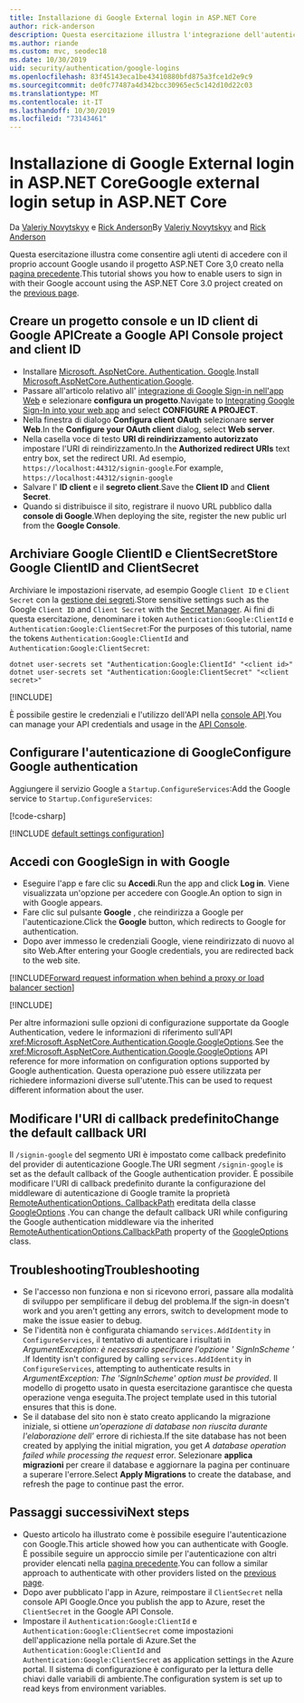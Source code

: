 ```yaml
---
title: Installazione di Google External login in ASP.NET Core
author: rick-anderson
description: Questa esercitazione illustra l'integrazione dell'autenticazione utente dell'account Google in un'app ASP.NET Core esistente.
ms.author: riande
ms.custom: mvc, seodec18
ms.date: 10/30/2019
uid: security/authentication/google-logins
ms.openlocfilehash: 83f45143eca1be43410880bfd875a3fce1d2e9c9
ms.sourcegitcommit: de0fc77487a4d342bcc30965ec5c142d10d22c03
ms.translationtype: MT
ms.contentlocale: it-IT
ms.lasthandoff: 10/30/2019
ms.locfileid: "73143461"
---
```

# <a name="google-external-login-setup-in-aspnet-core"></a><span data-ttu-id="c8d9b-103">Installazione di Google External login in ASP.NET Core</span><span class="sxs-lookup"><span data-stu-id="c8d9b-103">Google external login setup in ASP.NET Core</span></span>

<span data-ttu-id="c8d9b-104">Da [Valeriy Novytskyy](https://github.com/01binary) e [Rick Anderson](https://twitter.com/RickAndMSFT)</span><span class="sxs-lookup"><span data-stu-id="c8d9b-104">By [Valeriy Novytskyy](https://github.com/01binary) and [Rick Anderson](https://twitter.com/RickAndMSFT)</span></span>

<span data-ttu-id="c8d9b-105">Questa esercitazione illustra come consentire agli utenti di accedere con il proprio account Google usando il progetto ASP.NET Core 3,0 creato nella [pagina precedente](xref:security/authentication/social/index).</span><span class="sxs-lookup"><span data-stu-id="c8d9b-105">This tutorial shows you how to enable users to sign in with their Google account using the ASP.NET Core 3.0 project created on the [previous page](xref:security/authentication/social/index).</span></span>

## <a name="create-a-google-api-console-project-and-client-id"></a><span data-ttu-id="c8d9b-106">Creare un progetto console e un ID client di Google API</span><span class="sxs-lookup"><span data-stu-id="c8d9b-106">Create a Google API Console project and client ID</span></span>

* <span data-ttu-id="c8d9b-107">Installare [Microsoft. AspNetCore. Authentication. Google](https://www.nuget.org/packages/Microsoft.AspNetCore.Authentication.Google).</span><span class="sxs-lookup"><span data-stu-id="c8d9b-107">Install [Microsoft.AspNetCore.Authentication.Google](https://www.nuget.org/packages/Microsoft.AspNetCore.Authentication.Google).</span></span>
* <span data-ttu-id="c8d9b-108">Passare all'articolo relativo all' [integrazione di Google Sign-in nell'app Web](https://developers.google.com/identity/sign-in/web/devconsole-project) e selezionare **configura un progetto**.</span><span class="sxs-lookup"><span data-stu-id="c8d9b-108">Navigate to [Integrating Google Sign-In into your web app](https://developers.google.com/identity/sign-in/web/devconsole-project) and select **CONFIGURE A PROJECT**.</span></span>
* <span data-ttu-id="c8d9b-109">Nella finestra di dialogo **Configura client OAuth** selezionare **server Web**.</span><span class="sxs-lookup"><span data-stu-id="c8d9b-109">In the **Configure your OAuth client** dialog, select **Web server**.</span></span>
* <span data-ttu-id="c8d9b-110">Nella casella voce di testo **URI di reindirizzamento autorizzato** impostare l'URI di reindirizzamento.</span><span class="sxs-lookup"><span data-stu-id="c8d9b-110">In the **Authorized redirect URIs** text entry box, set the redirect URI.</span></span> <span data-ttu-id="c8d9b-111">Ad esempio, `https://localhost:44312/signin-google`.</span><span class="sxs-lookup"><span data-stu-id="c8d9b-111">For example, `https://localhost:44312/signin-google`</span></span>
* <span data-ttu-id="c8d9b-112">Salvare l' **ID client** e il **segreto client**.</span><span class="sxs-lookup"><span data-stu-id="c8d9b-112">Save the **Client ID** and **Client Secret**.</span></span>
* <span data-ttu-id="c8d9b-113">Quando si distribuisce il sito, registrare il nuovo URL pubblico dalla **console di Google**.</span><span class="sxs-lookup"><span data-stu-id="c8d9b-113">When deploying the site, register the new public url from the **Google Console**.</span></span>

## <a name="store-google-clientid-and-clientsecret"></a><span data-ttu-id="c8d9b-114">Archiviare Google ClientID e ClientSecret</span><span class="sxs-lookup"><span data-stu-id="c8d9b-114">Store Google ClientID and ClientSecret</span></span>

<span data-ttu-id="c8d9b-115">Archiviare le impostazioni riservate, ad esempio Google `Client ID` e `Client Secret` con la [gestione dei segreti](xref:security/app-secrets).</span><span class="sxs-lookup"><span data-stu-id="c8d9b-115">Store sensitive settings such as the Google `Client ID` and `Client Secret` with the [Secret Manager](xref:security/app-secrets).</span></span> <span data-ttu-id="c8d9b-116">Ai fini di questa esercitazione, denominare i token `Authentication:Google:ClientId` e `Authentication:Google:ClientSecret`:</span><span class="sxs-lookup"><span data-stu-id="c8d9b-116">For the purposes of this tutorial, name the tokens `Authentication:Google:ClientId` and `Authentication:Google:ClientSecret`:</span></span>

```dotnetcli
dotnet user-secrets set "Authentication:Google:ClientId" "<client id>"
dotnet user-secrets set "Authentication:Google:ClientSecret" "<client secret>"
```

[!INCLUDE[](~/includes/environmentVarableColon.md)]

<span data-ttu-id="c8d9b-117">È possibile gestire le credenziali e l'utilizzo dell'API nella [console API](https://console.developers.google.com/apis/dashboard).</span><span class="sxs-lookup"><span data-stu-id="c8d9b-117">You can manage your API credentials and usage in the [API Console](https://console.developers.google.com/apis/dashboard).</span></span>

## <a name="configure-google-authentication"></a><span data-ttu-id="c8d9b-118">Configurare l'autenticazione di Google</span><span class="sxs-lookup"><span data-stu-id="c8d9b-118">Configure Google authentication</span></span>

<span data-ttu-id="c8d9b-119">Aggiungere il servizio Google a `Startup.ConfigureServices`:</span><span class="sxs-lookup"><span data-stu-id="c8d9b-119">Add the Google service to `Startup.ConfigureServices`:</span></span>

[!code-csharp[](~/security/authentication/social/social-code/3.x/StartupGoogle3x.cs?highlight=11-19)]

[!INCLUDE [default settings configuration](includes/default-settings2-2.md)]

## <a name="sign-in-with-google"></a><span data-ttu-id="c8d9b-120">Accedi con Google</span><span class="sxs-lookup"><span data-stu-id="c8d9b-120">Sign in with Google</span></span>

* <span data-ttu-id="c8d9b-121">Eseguire l'app e fare clic su **Accedi**.</span><span class="sxs-lookup"><span data-stu-id="c8d9b-121">Run the app and click **Log in**.</span></span> <span data-ttu-id="c8d9b-122">Viene visualizzata un'opzione per accedere con Google.</span><span class="sxs-lookup"><span data-stu-id="c8d9b-122">An option to sign in with Google appears.</span></span>
* <span data-ttu-id="c8d9b-123">Fare clic sul pulsante **Google** , che reindirizza a Google per l'autenticazione.</span><span class="sxs-lookup"><span data-stu-id="c8d9b-123">Click the **Google** button, which redirects to Google for authentication.</span></span>
* <span data-ttu-id="c8d9b-124">Dopo aver immesso le credenziali Google, viene reindirizzato di nuovo al sito Web.</span><span class="sxs-lookup"><span data-stu-id="c8d9b-124">After entering your Google credentials, you are redirected back to the web site.</span></span>

[!INCLUDE[Forward request information when behind a proxy or load balancer section](includes/forwarded-headers-middleware.md)]

[!INCLUDE[](includes/chain-auth-providers.md)]

<span data-ttu-id="c8d9b-125">Per altre informazioni sulle opzioni di configurazione supportate da Google Authentication, vedere le informazioni di riferimento sull'API <xref:Microsoft.AspNetCore.Authentication.Google.GoogleOptions>.</span><span class="sxs-lookup"><span data-stu-id="c8d9b-125">See the <xref:Microsoft.AspNetCore.Authentication.Google.GoogleOptions> API reference for more information on configuration options supported by Google authentication.</span></span> <span data-ttu-id="c8d9b-126">Questa operazione può essere utilizzata per richiedere informazioni diverse sull'utente.</span><span class="sxs-lookup"><span data-stu-id="c8d9b-126">This can be used to request different information about the user.</span></span>

## <a name="change-the-default-callback-uri"></a><span data-ttu-id="c8d9b-127">Modificare l'URI di callback predefinito</span><span class="sxs-lookup"><span data-stu-id="c8d9b-127">Change the default callback URI</span></span>

<span data-ttu-id="c8d9b-128">Il `/signin-google` del segmento URI è impostato come callback predefinito del provider di autenticazione Google.</span><span class="sxs-lookup"><span data-stu-id="c8d9b-128">The URI segment `/signin-google` is set as the default callback of the Google authentication provider.</span></span> <span data-ttu-id="c8d9b-129">È possibile modificare l'URI di callback predefinito durante la configurazione del middleware di autenticazione di Google tramite la proprietà [RemoteAuthenticationOptions. CallbackPath](/dotnet/api/microsoft.aspnetcore.authentication.remoteauthenticationoptions.callbackpath) ereditata della classe [GoogleOptions](/dotnet/api/microsoft.aspnetcore.authentication.google.googleoptions) .</span><span class="sxs-lookup"><span data-stu-id="c8d9b-129">You can change the default callback URI while configuring the Google authentication middleware via the inherited [RemoteAuthenticationOptions.CallbackPath](/dotnet/api/microsoft.aspnetcore.authentication.remoteauthenticationoptions.callbackpath) property of the [GoogleOptions](/dotnet/api/microsoft.aspnetcore.authentication.google.googleoptions) class.</span></span>

## <a name="troubleshooting"></a><span data-ttu-id="c8d9b-130">Troubleshooting</span><span class="sxs-lookup"><span data-stu-id="c8d9b-130">Troubleshooting</span></span>

* <span data-ttu-id="c8d9b-131">Se l'accesso non funziona e non si ricevono errori, passare alla modalità di sviluppo per semplificare il debug del problema.</span><span class="sxs-lookup"><span data-stu-id="c8d9b-131">If the sign-in doesn't work and you aren't getting any errors, switch to development mode to make the issue easier to debug.</span></span>
* <span data-ttu-id="c8d9b-132">Se l'identità non è configurata chiamando `services.AddIdentity` in `ConfigureServices`, il tentativo di autenticare i risultati in *ArgumentException: è necessario specificare l'opzione ' SignInScheme '* .</span><span class="sxs-lookup"><span data-stu-id="c8d9b-132">If Identity isn't configured by calling `services.AddIdentity` in `ConfigureServices`, attempting to authenticate results in *ArgumentException: The 'SignInScheme' option must be provided*.</span></span> <span data-ttu-id="c8d9b-133">Il modello di progetto usato in questa esercitazione garantisce che questa operazione venga eseguita.</span><span class="sxs-lookup"><span data-stu-id="c8d9b-133">The project template used in this tutorial ensures that this is done.</span></span>
* <span data-ttu-id="c8d9b-134">Se il database del sito non è stato creato applicando la migrazione iniziale, si ottiene *un'operazione di database non riuscita durante l'elaborazione dell'* errore di richiesta.</span><span class="sxs-lookup"><span data-stu-id="c8d9b-134">If the site database has not been created by applying the initial migration, you get *A database operation failed while processing the request* error.</span></span> <span data-ttu-id="c8d9b-135">Selezionare **applica migrazioni** per creare il database e aggiornare la pagina per continuare a superare l'errore.</span><span class="sxs-lookup"><span data-stu-id="c8d9b-135">Select **Apply Migrations** to create the database, and refresh the page to continue past the error.</span></span>

## <a name="next-steps"></a><span data-ttu-id="c8d9b-136">Passaggi successivi</span><span class="sxs-lookup"><span data-stu-id="c8d9b-136">Next steps</span></span>

* <span data-ttu-id="c8d9b-137">Questo articolo ha illustrato come è possibile eseguire l'autenticazione con Google.</span><span class="sxs-lookup"><span data-stu-id="c8d9b-137">This article showed how you can authenticate with Google.</span></span> <span data-ttu-id="c8d9b-138">È possibile seguire un approccio simile per l'autenticazione con altri provider elencati nella [pagina precedente](xref:security/authentication/social/index).</span><span class="sxs-lookup"><span data-stu-id="c8d9b-138">You can follow a similar approach to authenticate with other providers listed on the [previous page](xref:security/authentication/social/index).</span></span>
* <span data-ttu-id="c8d9b-139">Dopo aver pubblicato l'app in Azure, reimpostare il `ClientSecret` nella console API Google.</span><span class="sxs-lookup"><span data-stu-id="c8d9b-139">Once you publish the app to Azure, reset the `ClientSecret` in the Google API Console.</span></span>
* <span data-ttu-id="c8d9b-140">Impostare il `Authentication:Google:ClientId` e `Authentication:Google:ClientSecret` come impostazioni dell'applicazione nella portale di Azure.</span><span class="sxs-lookup"><span data-stu-id="c8d9b-140">Set the `Authentication:Google:ClientId` and `Authentication:Google:ClientSecret` as application settings in the Azure portal.</span></span> <span data-ttu-id="c8d9b-141">Il sistema di configurazione è configurato per la lettura delle chiavi dalle variabili di ambiente.</span><span class="sxs-lookup"><span data-stu-id="c8d9b-141">The configuration system is set up to read keys from environment variables.</span></span>
